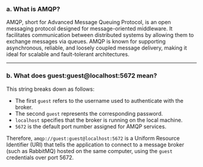 ### a. What is AMQP?

AMQP, short for Advanced Message Queuing Protocol, is an open messaging protocol designed for message-oriented middleware. It facilitates communication between distributed systems by allowing them to exchange messages via queues. AMQP is known for supporting asynchronous, reliable, and loosely coupled message delivery, making it ideal for scalable and fault-tolerant architectures.

---

### b. What does guest\:guest\@localhost:5672 mean?

This string breaks down as follows:

* The first `guest` refers to the username used to authenticate with the broker.
* The second `guest` represents the corresponding password.
* `localhost` specifies that the broker is running on the local machine.
* `5672` is the default port number assigned for AMQP services.

Therefore, `amqp://guest:guest@localhost:5672` is a Uniform Resource Identifier (URI) that tells the application to connect to a message broker (such as RabbitMQ) hosted on the same computer, using the `guest` credentials over port 5672.


